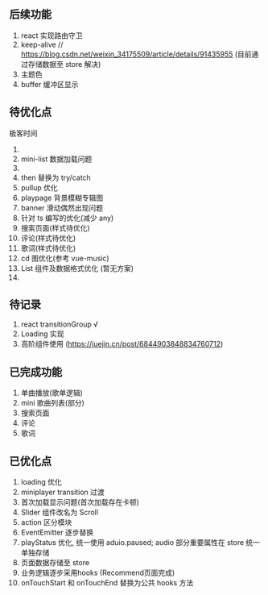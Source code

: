 ## 后续功能

1.  react 实现路由守卫
2.  keep-alive // https://blog.csdn.net/weixin_34175509/article/details/91435955 (目前通过存储数据至 store 解决)
3.  主题色
4.  buffer 缓冲区显示

## 待优化点

极客时间

1. 
2. mini-list 数据加载问题
3. 
4. then 替换为 try/catch
5. pullup 优化
6. playpage 背景模糊专辑图
7. banner 滑动偶然出现问题
8. 针对 ts 编写的优化(减少 any)
9. 搜索页面(样式待优化)
10. 评论(样式待优化)
11. 歌词(样式待优化)
12. cd 图优化(参考 vue-music)
13. List 组件及数据格式优化 (暂无方案)
14. 

## 待记录

1. react transitionGroup √
2. Loading 实现
3. 高阶组件使用 (https://juejin.cn/post/6844903848834760712)

## 已完成功能

1. 单曲播放(歌单逻辑)
2. mini 歌曲列表(部分)
3. 搜索页面
4. 评论
5. 歌词

## 已优化点

1. loading 优化
2. miniplayer transition 过渡
3. 首次加载显示问题(首次加载存在卡顿)
4. Slider 组件改名为 Scroll
5. action 区分模块
6. EventEmitter 逐步替换
7. playStatus 优化, 统一使用 aduio.paused; audio 部分重要属性在 store 统一单独存储
8. 页面数据存储至 store
9. 业务逻辑逐步采用hooks (Recommend页面完成)
10. onTouchStart 和 onTouchEnd 替换为公共 hooks 方法

